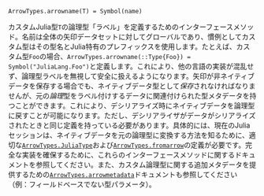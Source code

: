 ```
ArrowTypes.arrowname(T) = Symbol(name)
```

カスタムJulia型`T`の論理型「ラベル」を定義するためのインターフェースメソッド。名前は全体の矢印データセットに対してグローバルであり、慣例としてカスタム型はその型名とJulia特有のプレフィックスを使用します。たとえば、カスタム型`Foo`の場合、`ArrowTypes.arrowname(::Type{Foo}) = Symbol("JuliaLang.Foo")`と定義します。これにより、他の言語の実装が混乱せず、論理型ラベルを無視して安全に扱えるようになります。矢印が非ネイティブデータを保存する場合でも、ネイティブデータ型として*保存*されなければなりませんが、元の*論理*型をラベル付けするデータに関連付けられた型メタデータを持つことができます。これにより、デシリアライズ時にネイティブデータを論理型に戻すことが可能になります。ただし、デシリアライザがデータがシリアライズされたときと同じ定義を持っている必要があります。具体的には、現在のJuliaセッションは、ネイティブデータを元の論理型に変換する方法を知るために、適切な[`ArrowTypes.JuliaType`](@ref)および[`ArrowTypes.fromarrow`](@ref)の定義が必要です。完全な実装を確保するために、これらのインターフェースメソッドに関するドキュメントを参照してください。また、カスタム論理型に関する追加メタデータを提供するための[`ArrowTypes.arrowmetadata`](@ref)ドキュメントも参照してください（例：フィールドベースでない型パラメータ）。
